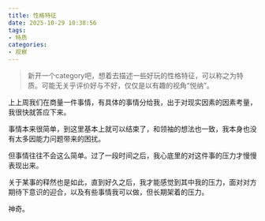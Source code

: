 ```yaml
---
title: 性格特征
date: 2025-10-29 10:38:56
tags:
- 特质
categories:
- 观察
---
```


>新开一个category吧，想着去描述一些好玩的性格特征，可以称之为特质。可能无关乎评价好与不好，仅仅是以有趣的视角“悦纳”。

上上周我们在商量一件事情，有具体的事情分给我，出于对现实因素的因素考量，我很快就答应下来。

事情本来很简单，到这里基本上就可以结束了，和领袖的想法也一致，我本身也没有太多因能力问题带来的困扰。

但事情往往不会这么简单。过了一段时间之后，我心底里的对这件事的压力才慢慢表现出来。

关于某事的释然也是如此，直到好久之后，我才能感觉到其中我的压力，面对对方期待下意识的迎合，以及有些事情我可以做，但长期架着的压力。

神奇。
